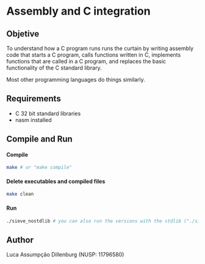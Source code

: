 # Assembly and C integration

## Objetive
To understand how a C program runs runs the curtain by writing assembly code that starts a C program, calls functions written in C, implements functions that are called in a C program, and replaces the basic functionality of the C standard library.

Most other programming languages do things similarly.

## Requirements
- C 32 bit standard libraries
- nasm installed

## Compile and Run

#### Compile
```sh
make # or "make compile"
```

#### Delete executables and compiled files
```sh
make clean
```

#### Run
```sh
./sieve_nostdlib # you can also run the versions with the stdlib ("./sieve_asm") and with the algorithm in CLang ("./sieve")
```

## Author
Luca Assumpção Dillenburg (NUSP: 11796580)

